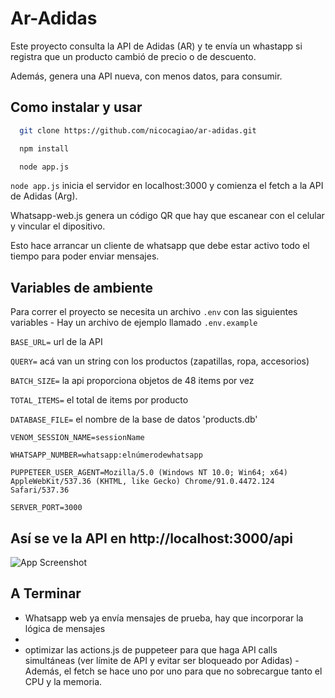 
# Ar-Adidas

Este proyecto consulta la API de Adidas (AR) y te envía un whastapp si registra que un producto cambió de precio o de descuento.

Además, genera una API nueva, con menos datos, para consumir.




## Como instalar y usar


```bash
  git clone https://github.com/nicocagiao/ar-adidas.git
```

```bash
  npm install
```

```bash
  node app.js
```

`node app.js` inicia el servidor en localhost:3000 y comienza el fetch a la API de Adidas (Arg).

Whatsapp-web.js genera un código QR que hay que escanear con el celular y vincular el dipositivo.

Esto hace arrancar un cliente de whatsapp que debe estar activo todo el tiempo para poder enviar mensajes.

## Variables de ambiente

Para correr el proyecto se necesita un archivo `.env` con las siguientes variables - Hay un archivo de ejemplo llamado `.env.example`

`BASE_URL=` url de la API

`QUERY=` acá van un string con los productos (zapatillas, ropa, accesorios)

`BATCH_SIZE=` la api proporciona objetos de 48 items por vez

`TOTAL_ITEMS=` el total de items por producto

`DATABASE_FILE=` el nombre de la base de datos 'products.db'

`VENOM_SESSION_NAME=sessionName`

`WHATSAPP_NUMBER=whatsapp:elnúmerodewhatsapp`

`PUPPETEER_USER_AGENT=Mozilla/5.0 (Windows NT 10.0; Win64; x64) AppleWebKit/537.36 (KHTML, like Gecko) Chrome/91.0.4472.124 Safari/537.36`

`SERVER_PORT=3000`


## Así se ve la API en http://localhost:3000/api 

![App Screenshot](https://github.com/nicocagiao/ar-adidas/blob/main/apiscreenshot.png)


## A Terminar

- Whatsapp web ya envía mensajes de prueba, hay que incorporar la lógica de mensajes
- 
- optimizar las actions.js de puppeteer para que haga API calls simultáneas (ver límite de API y evitar ser bloqueado por Adidas) - Además, el fetch se hace uno por uno para que no sobrecargue tanto el CPU y la memoria.

